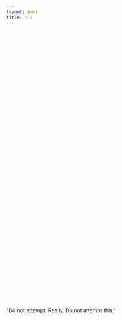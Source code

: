 ```yaml
--- 
layout: post
title: STI
---
```

<p><object width="425" height="355"><param name="movie" value="http://www.youtube.com/v/DTdldqUQYto&hl=en"></param><param name="wmode" value="transparent"></param><embed src="http://www.youtube.com/v/DTdldqUQYto&hl=en" type="application/x-shockwave-flash" wmode="transparent" width="425" height="355"></embed></object></p>

<p><object width="425" height="355"><param name="movie" value="http://www.youtube.com/v/Av0VsTxJd78&hl=en"></param><param name="wmode" value="transparent"></param><embed src="http://www.youtube.com/v/Av0VsTxJd78&hl=en" type="application/x-shockwave-flash" wmode="transparent" width="425" height="355"></embed></object></p>

<p>"Do not attempt. Really. Do not attempt this."</p>

